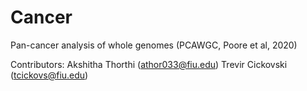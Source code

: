 # Cancer
Pan-cancer analysis of whole genomes (PCAWGC, Poore et al, 2020)

Contributors:
Akshitha Thorthi (athor033@fiu.edu)
Trevir Cickovski (tcickovs@fiu.edu)
